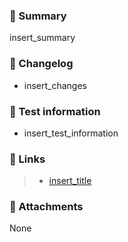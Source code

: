 ### 🎯 Summary
insert_summary

### 📝 Changelog
- insert_changes

### 🔬 Test information
- insert_test_information

### 🔗 Links
> - [insert_title](insert_link)

### 🌅 Attachments
None
